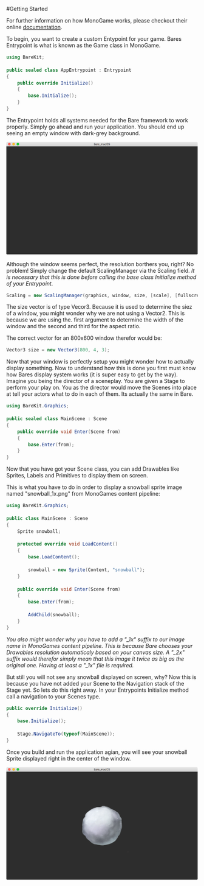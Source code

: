 #Getting Started

For further information on how MonoGame works, please checkout their online [documentation](http://www.monogame.net/documentation/?page=main).

To begin, you want to create a custom Entypoint for your game. Bares Entrypoint is what is known as the Game class in MonoGame.

~~~csharp
using BareKit;

public sealed class AppEntrypoint : Entrypoint
{
	public override Initialize()
	{
		base.Initialize();
	}
}
~~~

The Entrypoint holds all systems needed for the Bare framework to work properly. Simply go ahead and run your application. You should end up seeing an empty 
window with dark-grey background.

![empty_window](./Assets/empty_window.tiff)

Although the window seems perfect, the resolution borthers you, right? No problem! Simply change the default ScalingManager via the Scaling field. *It is necessary that this is done before calling the base class Initialize method of your Entrypoint.*

~~~csharp
Scaling = new ScalingManager(graphics, window, size, [scale], [fullscreen]);
~~~

The size vector is of type Vecor3. Because it is used to determine the siez of a window, you might wonder why we are not using a Vector2. This is because we are using the. first argument to determine the width of the window and the second and third for the aspect ratio. 

The correct vector for an 800x600 window therefor would be:

~~~csharp
Vector3 size = new Vector3(800, 4, 3);
~~~

Now that your window is perfectly setup you might wonder how to actually display something. Now to understand how this is done you first must know how Bares display system works (it is super easy to get by the way). Imagine you being the director of a sceneplay. You are given a Stage to perform your play on. You as the director would move the Scenes into place at tell your actors what to do in each of them. Its actually the same in Bare.

~~~csharp
using BareKit.Graphics;

public sealed class MainScene : Scene
{
	public override void Enter(Scene from)
	{
		base.Enter(from);
	}
}
~~~

Now that you have got your Scene class, you can add Drawables like Sprites, Labels and Primitives to display them on screen.

This is what you have to do in order to display a snowball sprite image named "snowball_1x.png" from MonoGames content pipeline:

~~~csharp
using BareKit.Graphics;

public class MainScene : Scene
{
	Sprite snowball;

	protected override void LoadContent()
	{
		base.LoadContent();

		snowball = new Sprite(Content, "snowball");
	}

	public override void Enter(Scene from)
	{
		base.Enter(from);

		AddChild(snowball);
	}
}
~~~

*You also might wonder why you have to add a "\_1x" suffix to our image name in MonoGames content pipeline. This is because Bare chooses your Drawables resolution automaticaly based on your canvas size. A "\_2x" suffix would therefor simply mean that this image it twice as big as the original one. Having at least a "\_1x" file is required.*

But still you will not see any snowball displayed on screen, why? Now this is because you have not added your Scene to the Navigation stack of the Stage yet. So lets do this right away. In your Entrypoints Initialize method call a navigation to your Scenes type.

~~~csharp
public override Initialize()
{
	base.Initialize();
	
	Stage.NavigateTo(typeof(MainScene));
}
~~~

Once you build and run the application agian, you will see your snowball Sprite displayed right in the center of the window.

![window_snowball](./Assets/window_snowball.tiff)



